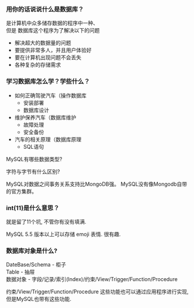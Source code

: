 ### 用你的话说说什么是数据库？  
是计算机中众多储存数据的程序中一种、  
但是 数据库这个程序为了解决以下的问题  

* 解决超大的数据量的问题
* 要提供非常多人，并且用户体验好
* 要在计算机出现问题不会丢失
* 各种复杂的存储需求

### 学习数据库怎么学？学些什么？

* 如何正确驾驶汽车（操作数据库
	* 安装部署
	* 数据库设计
* 维护保养汽车（数据库维护
	* 故障处理
	* 安全备份
* 汽车的相关原理（数据库原理
	* SQL语句


MySQL有哪些数据类型?


字符与字节有什么区别?


MySQL对数据之间事务关系支持比MongoDB强。
MySQL没有像Mongodb自带的官方集群。


### int(11)是什么意思？  
就是留了11个坑, 不管你有没有填满.


MySQL 5.5 版本以上可以存储 emoji 表情. 很有趣.


### 数据库对象是什么? 

DateBase/Schema - 柜子  
Table - 抽屉  
数据对象 - 字段/记录/索引(Index)/约束/View/Trigger/Function/Procedure  

约束/View/Trigger/Function/Procedure 这些功能也可以通过应用程序进行实现, 但是MySQL也带有这些功能.  





